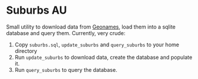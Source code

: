 # Suburbs AU

Small utility to download data from [Geonames](https://www.geonames.org/),
load them into a sqlite database and query them.
Currently, very crude:

1. Copy `suburbs.sql`, `update_suburbs` and `query_suburbs` to your home directory
2. Run `update_suburbs` to download data, create the database and populate it.
3. Run `query_suburbs` to query the database.

